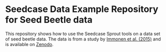 # Seedcase Data Example Repository for Seed Beetle data

This repository shows how to use the Seedcase Sprout tools on a data set of seed beetle data. The data is from a study by [Immonen et al. (2015)](https://onlinelibrary.wiley.com/doi/10.1111/jeb.12789) and is available on [Zenodo](https://zenodo.org/records/4932381).
